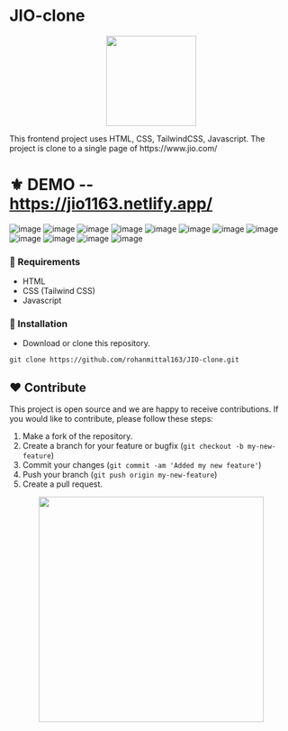 # JIO-clone
<p align="center">
  <img src="https://www.8therate.com/wp-content/uploads/2021/09/clone-script-02.png" width="160" />
</p>
This frontend project uses HTML, CSS, TailwindCSS, Javascript. 
The project is clone to a single page of https://www.jio.com/

# ⚜ DEMO -- https://jio1163.netlify.app/

![image](https://user-images.githubusercontent.com/97821844/213438746-c7b715ac-d0b4-42ec-b726-54d1340a6f1d.png)
![image](https://user-images.githubusercontent.com/97821844/213438822-8e21ad35-c4a8-4e77-8acb-f54c5dbde44b.png)
![image](https://user-images.githubusercontent.com/97821844/213438913-70567adb-19a8-4087-a919-c58b822a273f.png)
![image](https://user-images.githubusercontent.com/97821844/213439011-8936a7f5-3870-44ae-995e-5b477cbdb2f5.png)
![image](https://user-images.githubusercontent.com/97821844/213439061-3564d8e8-9663-45b0-9dfd-b5f58bca5837.png)
![image](https://user-images.githubusercontent.com/97821844/213439100-a02ccba7-8141-4311-bb9b-c57bc9002d9c.png)
![image](https://user-images.githubusercontent.com/97821844/213443429-aa14f76a-0633-4a1c-bff2-1448e1524bb0.png)
![image](https://user-images.githubusercontent.com/97821844/213443487-dabc73ce-e742-489e-bd19-adefe2423efa.png)
![image](https://user-images.githubusercontent.com/97821844/213443662-b564a2ee-d8a4-461d-81d6-b7ed274895d2.png)
![image](https://user-images.githubusercontent.com/97821844/213443741-cbff7a60-284c-47eb-88f6-88668301be51.png)
![image](https://user-images.githubusercontent.com/97821844/213443866-8eb9b130-3080-4e01-b22e-8a08c50e6bfc.png)
![image](https://user-images.githubusercontent.com/97821844/213443927-75ed1f15-3763-48c3-a7d3-e9e2e4981c21.png)

### 📌 Requirements 

- HTML 
- CSS (Tailwind CSS)
- Javascript

### 🔰 Installation 

- Download or clone this repository.
```
git clone https://github.com/rohanmittal163/JIO-clone.git
```
## ❤ Contribute
This project is open source and we are happy to receive contributions. If you would like to contribute, please follow these steps:

1. Make a fork of the repository.
2. Create a branch for your feature or bugfix (`git checkout -b my-new-feature`)
3. Commit your changes (`git commit -am 'Added my new feature'`)
4. Push your branch (`git push origin my-new-feature`)
5. Create a pull request.

<p align="center">
  <img src="https://user-images.githubusercontent.com/104341274/210186277-0d434bb0-80c0-43a9-b6b0-2e42e18c31a9.png" width="400" />
</p>
